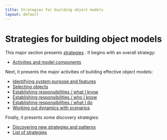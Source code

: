 ```yaml
---
title: Strategies for building object models
layout: default
---
```




# Strategies for building object models 


This major section presents [strategies](/strategy.html) . It begins
with an overall strategy:
*  [Activities and model components](/guiding-the-effort-with-major-activities-and-components.html) 


Next, it presents the major activities of building effective object models:
*  [Identifying system purpose and features](/identifying-system-purpose-and-features.html) 
*  [Selecting objects](/selecting-objects.html) 
*  [Establishing responsibilities / what I know](/establishing-responsibilities-what-i-know.html) 
*  [Establishing responsibilities / who I know](/establishing-responsibilities-who-i-know.html) 
*  [Establishing responsibilities / what I do](/establishing-responsibilities-what-i-do.html) 
*  [Working out dynamics with scenarios](/working-out-dynamics-with-scenarios.html) 


Finally, it presents some discovery strategies:
*  [Discovering new strategies and patterns](/discovering-new-strategies-and-patterns.html) 
*  [List of strategies](/list-of-strategies.html) 


